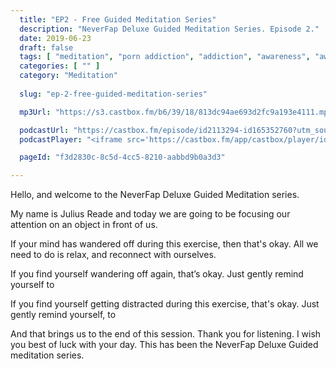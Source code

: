 ```yaml
---
  title: "EP2 - Free Guided Meditation Series"
  description: "NeverFap Deluxe Guided Meditation Series. Episode 2."
  date: 2019-06-23
  draft: false
  tags: [ "meditation", "porn addiction", "addiction", "awareness", "awareness exercises", "perspective", "nofap", "neverfap", "neverfap deluxe" ]
  categories: [ "" ]
  category: "Meditation"
  
  slug: "ep-2-free-guided-meditation-series"

  mp3Url: "https://s3.castbox.fm/b6/39/18/813dc94ae693d2fc9a193e4111.mp3"

  podcastUrl: "https://castbox.fm/episode/id2113294-id165352760?utm_source=podcaster&utm_medium=dlink&utm_campaign=e_165352760&utm_content=EP2%20-%20Free%20Guided%20Meditation%20Series-CastBox_FM"
  podcastPlayer: "<iframe src='https://castbox.fm/app/castbox/player/id2113294/id165352760?v=8.1.0&autoplay=0' frameborder='0' width='100%' height='300'></iframe>"

  pageId: "f3d2830c-8c5d-4cc5-8210-aabbd9b0a3d3"

---
```


<!-- focus -->

Hello, and welcome to the NeverFap Deluxe Guided Meditation series.

My name is Julius Reade and today we are going to be focusing our attention on an object in front of us.


If your mind has wandered off during this exercise, then that's okay. All we need to do is relax, and reconnect with ourselves.


If you find yourself wandering off again, that’s okay. Just gently remind yourself to 


If you find yourself getting distracted during this exercise, that's okay. Just gently remind yourself, to 


And that brings us to the end of this session. Thank you for listening. I wish you best of luck with your day. This has been the NeverFap Deluxe Guided meditation series.




<!-- # Script

Hello, and welcome to the NeverFap Deluxe Guided Meditation series.

My name is Julius Reade and today we are going to focus on our attention.

So for this exercise I want you to get relaxed, preferably sitting in a comfortable position. and I want you to leave your eyes open for this exercise.

Essentially, what I want you to do, is to focus on your attention.

In particular, where is your attention?

What is your attention on?

Is it on a particular thought you might be having in your mind?

Is it on a visual element within your vision.

Perhaps your attention is scattered.

All we’re doing is observing where our attention is.

And I'll let you do this for a few minutes.


If you're having difficulty keeping track of your attention, just gently remind yourself to remain focused.

Often, in the day to day of lives, we can lose track of our mind.

This is particularly true in the mornings, if we might have a particular routine that we follow.





So with that said, simply observe what’s in front of you.

Without thought.

Without expectation.

And I’ll let you do this for a few minutes.


If you find your mind wandering off during this exercise, then just gently remind yourself to continue observing.



Calm.

Relaxed.

Essentially, in observation.




If you find your mind wandering off again, that’s okay. Just gently remind yourself to continue observing.


And that brings us to the end of this session. Thank you for listening. I wish you best of luck with your day. This has been. The neverfap Deluxe Guided meditation series. -->



